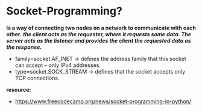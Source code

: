 # Socket-Programming?
**Is a way of connecting two nodes on a network to communicate with each other.**
***the client acts as the requester, where it requests some data. The server acts as the listener and provides the client the requested data as the response.***

- family=socket.AF_INET -> defines the address family that this socket can accept – only IPv4 addresses. 
- type=socket.SOCK_STREAM -> defines that the socket accepts only TCP connections.



**resource:**
- https://www.freecodecamp.org/news/socket-programming-in-python/